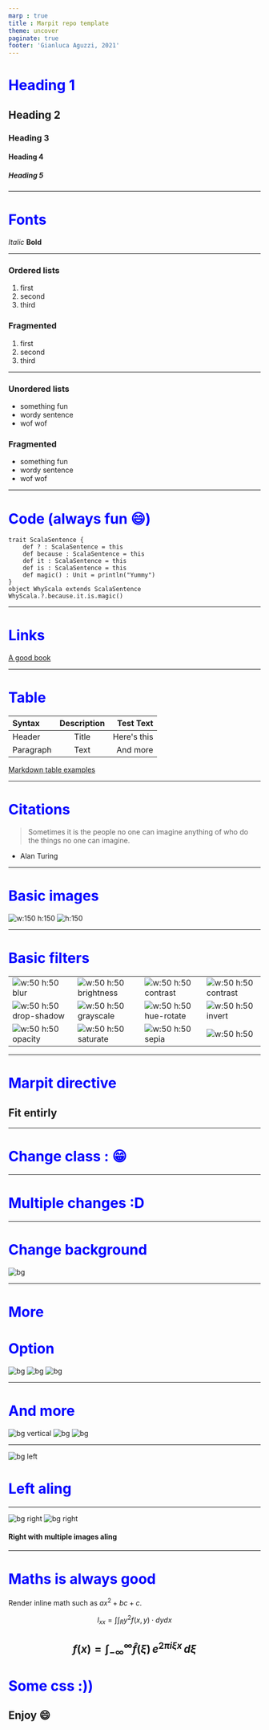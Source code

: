 ```yaml
---
marp : true
title : Marpit repo template
theme: uncover
paginate: true
footer: 'Gianluca Aguzzi, 2021'
---
```


# Heading 1
## Heading 2
### Heading 3
#### Heading 4
##### Heading 5

---
# Fonts  
*Italic*
**Bold**

---
### Ordered lists
1. first
2. second 
3. third
### Fragmented
1) first
2) second 
3) third

- - -
### Unordered lists
- something fun
- wordy sentence
- wof wof
### Fragmented
* something fun
* wordy sentence
* wof wof
---
# Code (always fun 😄)
```
trait ScalaSentence {
    def ? : ScalaSentence = this
    def because : ScalaSentence = this
    def it : ScalaSentence = this
    def is : ScalaSentence = this
    def magic() : Unit = println("Yummy")
}
object WhyScala extends ScalaSentence
WhyScala.?.because.it.is.magic()
```
---
# Links
[A good book](https://springframework.guru/gang-of-four-design-patterns/)

---

# Table
| Syntax      | Description | Test Text     |
| :---        |    :----:   |          ---: |
| Header      | Title       | Here's this   |
| Paragraph   | Text        | And more      |

[Markdown table examples](https://www.markdownguide.org/extended-syntax/)

---
# Citations
> Sometimes it is the people no one can imagine anything of who do the things no one can imagine.
- Alan Turing
---
# Basic images
![w:150 h:150](./images/one.jpg)
![h:150](./images/one.jpg)

---
# Basic filters
| | | | |
| - | - | - | - |
| ![w:50 h:50 blur](./images/one.jpg) | ![w:50 h:50 brightness](./images/one.jpg) | ![w:50 h:50 contrast](./images/one.jpg) | ![w:50 h:50 contrast](./images/one.jpg) |
| ![w:50 h:50 drop-shadow](./images/one.jpg) | ![w:50 h:50 grayscale](./images/one.jpg) | ![w:50 h:50 hue-rotate](./images/one.jpg) | ![w:50 h:50 invert](./images/one.jpg) |
| ![w:50 h:50 opacity](./images/one.jpg) | ![w:50 h:50 saturate](./images/one.jpg) | ![w:50 h:50 sepia](./images/one.jpg) | ![w:50 h:50](./images/one.jpg) |

---
# Marpit directive
## Fit entirly<!-- fit -->

---
<!-- class : invert -->
# Change class : 😁
---
<!-- 
footer: 'Change footer here'
class: normal
-->
# Multiple changes :D

---
<!-- class : invert -->
# Change background
![bg](images/three.jpg)

---

# More
# Option
![bg](images/one.jpg)
![bg](images/two.jpeg)
![bg](images/three.jpg)

---
<!-- 
class : normal 
footer: 'Gianluca Aguzzi 2021'
-->

# And more
![bg vertical](images/one.jpg)
![bg](images/two.jpeg)
![bg](images/three.jpg)

---
![bg left](images/two.jpeg)

# Left aling

---
![bg right](images/two.jpeg)
![bg right](images/one.jpg)

#### Right with multiple images aling
---
# Maths is always good

Render inline math such as $ax^2+bc+c$.

$$ I_{xx}=\int\int_Ry^2f(x,y)\cdot{}dydx $$

$$
f(x) = \int_{-\infty}^\infty
    \hat f(\xi)\,e^{2 \pi i \xi x}
    \,d\xi
$$
---
<style scoped>
h1 {
  color: blue;
}
</style>

# Some css :))

## Enjoy :smile: